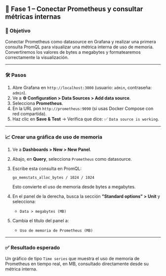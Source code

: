 

## 🔧 Fase 1 – Conectar Prometheus y consultar métricas internas

### 🎯 Objetivo

Conectar Prometheus como datasource en Grafana y realizar una primera consulta PromQL para visualizar una métrica interna de uso de memoria. Convertiremos los valores de bytes a megabytes y formatearemos correctamente la visualización.

---

### 🛠️ Pasos

1. Abre Grafana en `http://localhost:3000` (usuario: `admin`, contraseña: `admin`).
2. Ve a **⚙️ Configuration > Data Sources > Add data source**.
3. Selecciona **Prometheus**.
4. En la URL pon `http://prometheus:9090` (si usas Docker Compose con red compartida).
5. Haz clic en **Save & Test** → Verifica que dice: ✅ `Data source is working`.

---

### 📈 Crear una gráfica de uso de memoria

1. Ve a **Dashboards > New > New Panel**.

2. Abajo, en **Query**, selecciona `Prometheus` como datasource.

3. Escribe esta consulta en PromQL:

   ```promql
   go_memstats_alloc_bytes / 1024 / 1024
   ```

   Esto convierte el uso de memoria desde bytes a megabytes.

4. En el panel de la derecha, busca la sección **"Standard options" > Unit** y selecciona:

   * `Data > megabytes (MB)`

5. Cambia el título del panel a:

   * `Uso de memoria de Prometheus (MB)`

---

### ✅ Resultado esperado

Un gráfico de tipo `Time series` que muestra el uso de memoria de Prometheus en tiempo real, en MB, consultado directamente desde su métrica interna.